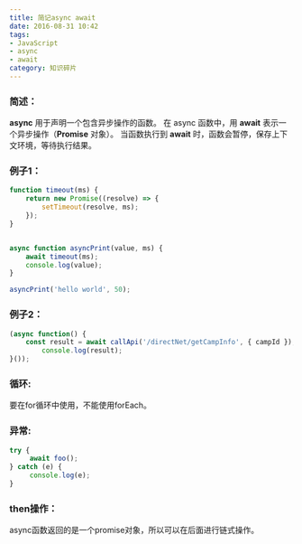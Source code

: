 ```yaml
---
title: 简记async await
date: 2016-08-31 10:42
tags:
- JavaScript
- async
- await
category: 知识碎片
---
```

### 简述：

**async** 用于声明一个包含异步操作的函数。
在 async 函数中，用 **await** 表示一个异步操作（**Promise** 对象）。
当函数执行到 **await** 时，函数会暂停，保存上下文环境，等待执行结果。<!--more-->
### 例子1：

``` JavaScript
function timeout(ms) {
    return new Promise((resolve) => {
        setTimeout(resolve, ms);
    });
}


async function asyncPrint(value, ms) {
    await timeout(ms);
    console.log(value);
}

asyncPrint('hello world', 50);
```
### 例子2：

``` JavaScript
(async function() {
    const result = await callApi('/directNet/getCampInfo', { campId });
        console.log(result);
}());
```
### 循环:

要在for循环中使用，不能使用forEach。
### 异常:

``` JavaScript
try {
     await foo();
} catch (e) {
     console.log(e);
}
```
### then操作：

async函数返回的是一个promise对象，所以可以在后面进行链式操作。